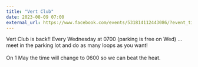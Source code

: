 ```yaml
---
title: "Vert Club"
date: 2023-08-09 07:00
external_url: https://www.facebook.com/events/531814112443086/?event_time_id=531814145776416
---
```

Vert Club is back!! Every Wednesday at 0700 (parking is free on Wed) … meet in the parking lot and do as many loops as you want!<br>
  <br>
  On 1 May the time will change to 0600 so we can beat the heat.<br>
  <br>
  
